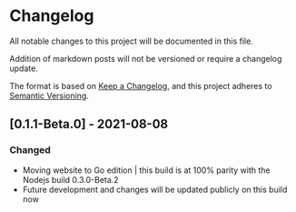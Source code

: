 # Changelog

All notable changes to this project will be documented in this file.

Addition of markdown posts will not be versioned or require a changelog update.

The format is based on [Keep a Changelog](https://keepachangelog.com/en/1.0.0/),
and this project adheres to [Semantic Versioning](https://semver.org/spec/v2.0.0.html).

## [0.1.1-Beta.0] - 2021-08-08

### Changed

- Moving website to Go edition | this build is at 100% parity with the Nodejs build 0.3.0-Beta.2
- Future development and changes will be updated publicly on this build now
